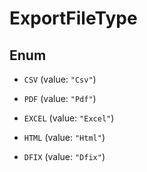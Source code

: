 

# ExportFileType

## Enum


* `CSV` (value: `"Csv"`)

* `PDF` (value: `"Pdf"`)

* `EXCEL` (value: `"Excel"`)

* `HTML` (value: `"Html"`)

* `DFIX` (value: `"Dfix"`)



